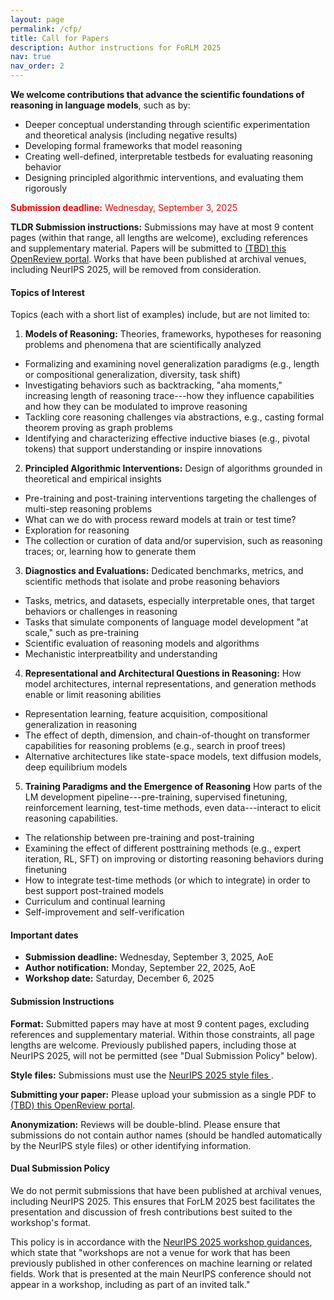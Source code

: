 ```yaml
---
layout: page
permalink: /cfp/
title: Call for Papers
description: Author instructions for FoRLM 2025
nav: true
nav_order: 2
---
```


**We welcome contributions that advance the scientific foundations of reasoning in language models**, such as by:
- Deeper conceptual understanding through scientific experimentation and theoretical analysis (including negative results)
- Developing formal frameworks that model reasoning
- Creating well-defined, interpretable testbeds for evaluating reasoning behavior
- Designing principled algorithmic interventions, and evaluating them rigorously

<span style="color:red">**Submission deadline:** Wednesday, September 3, 2025</span>

**TLDR Submission instructions:** Submissions may have at most 9 content pages (within that range, all lengths are welcome), excluding references and supplementary material.
Papers will be submitted to <a href="https://openreview.net/">(TBD) this OpenReview portal</a>.
Works that have been published at archival venues, including NeurIPS 2025, will be removed from consideration.


#### Topics of Interest

Topics (each with a short list of examples) include, but are not limited to:

1. **Models of Reasoning:** Theories, frameworks, hypotheses for reasoning problems and phenomena that are scientifically analyzed
  - Formalizing and examining novel generalization paradigms (e.g., length or compositional generalization, diversity, task shift)
  - Investigating behaviors such as backtracking, "aha moments," increasing length of reasoning trace---how they influence capabilities and how they can be modulated to improve reasoning
  - Tackling core reasoning challenges via abstractions, e.g., casting formal theorem proving as graph problems
  - Identifying and characterizing effective inductive biases (e.g., pivotal tokens) that support understanding or inspire innovations

2. **Principled Algorithmic Interventions:** Design of algorithms grounded in theoretical and empirical insights
  - Pre-training and post-training interventions targeting the challenges of multi-step reasoning problems
  - What can we do with process reward models at train or test time?
  - Exploration for reasoning
  - The collection or curation of data and/or supervision, such as reasoning traces; or, learning how to generate them

3. **Diagnostics and Evaluations:** Dedicated benchmarks, metrics, and scientific methods that isolate and probe reasoning behaviors
  - Tasks, metrics, and datasets, especially interpretable ones, that target behaviors or challenges in reasoning
  - Tasks that simulate components of language model development "at scale," such as pre-training
  - Scientific evaluation of reasoning models and algorithms
  - Mechanistic interpreatbility and understanding

4. **Representational and Architectural Questions in Reasoning:** How model architectures, internal representations, and generation methods enable or limit reasoning abilities
  - Representation learning, feature acquisition, compositional generalization in reasoning
  - The effect of depth, dimension, and chain-of-thought on transformer capabilities for reasoning problems (e.g., search in proof trees)
  - Alternative architectures like state-space models, text diffusion models, deep equilibrium models


5. **Training Paradigms and the Emergence of Reasoning** How parts of the LM development pipeline---pre-training, supervised finetuning, reinforcement learning, test-time methods, even data---interact to elicit reasoning capabilities.
  - The relationship between pre-training and post-training
  - Examining the effect of different posttraining methods (e.g., expert iteration, RL, SFT) on improving or distorting reasoning behaviors during finetuning
  - How to integrate test-time methods (or which to integrate) in order to best support post-trained models
  - Curriculum and continual learning
  - Self-improvement and self-verification

#### Important dates

- **Submission deadline:** Wednesday, September 3, 2025, AoE
- **Author notification:** Monday, September 22, 2025, AoE
- **Workshop date:** Saturday, December 6, 2025


#### Submission Instructions

**Format:** Submitted papers may have at most 9 content pages, excluding references and supplementary material.
Within those constraints, all page lengths are welcome.
Previously published papers, including those at NeurIPS 2025, will not be permitted (see "Dual Submission Policy" below).

**Style files:** Submissions must use the <a href="https://media.neurips.cc/Conferences/NeurIPS2025/Styles.zip"> NeurIPS 2025 style files </a>.

**Submitting your paper:** Please upload your submission as a single PDF to <a href="https://openreview.net/">(TBD) this OpenReview portal</a>. 

**Anonymization:** Reviews will be double-blind. Please ensure that submissions do not contain author names (should be handled automatically by the NeurIPS style files) or other identifying information.

#### Dual Submission Policy

We do not permit submissions that have been published at archival venues, including NeurIPS 2025.
This ensures that ForLM 2025 best facilitates the presentation and discussion of fresh contributions best suited to the workshop's format.

This policy is in accordance with the
<a href="https://neurips.cc/Conferences/2025/CallForWorkshopsGuidance">NeurIPS 2025 workshop guidances</a>, which state that "workshops are not a venue for work that has been previously published in other conferences on machine learning or related fields. Work that is presented at the main NeurIPS conference should not appear in a workshop, including as part of an invited talk."

